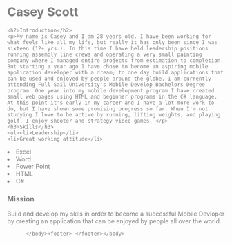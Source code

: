 <DOCTYPE HTML>
<html lang="en">
  <meta charset="utf-8">
  <title>My Portfolio Summery</title>
  </head>
  <body background="http://www.planwallpaper.com/static/images/recycled_texture_background_by_sandeep_m-d6aeau9_PZ9chud.jpg">
      <font color="gray">
    <h1>Casey Scott</h1>
  
    <h2>Introduction</h2>
    <p>My name is Casey and I am 28 years old. I have been working for what feels like all my life, but really it has only been since I was sixteen (12+ yrs.). In this time I have held leadership positions running assembly line crews and operating a very small painting company where I managed entire projects from estimation to completion. But starting a year ago I have chose to become an aspiring mobile application developer with a dream; to one day build applications that can be used and enjoyed by people around the globe. I am currently attending Full Sail University's Mobile Develop Bachelors Degree program. One year into my mobile development program I have created small web pages using HTML and beginner programs in the C# language. At this point it's early in my career and I have a lot more work to do, but I have shown some promising progress so far. When I'm not studying I love to be active by running, lifting weights, and playing golf. I enjoy shooter and strategy video games. </p>
    <h3>Skills</h3>
    <ul><li>Leadership</li>
    <li>Great working attitude</li>
   <li> Excel</li>
   <li> Word</li>
   <li> Power Point</li>
   <li> HTML</li>
   <li> C#</li>
        </ul>
    <h3>Mission</h3>
    <p>Build and develop my skils in order to become a successful Mobile Devloper by creating an application that can be enjoyed by people all over the world.</p>
    
          </body><footer> </footer></body>
</html>
</DOCTYPE>